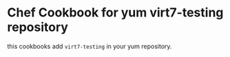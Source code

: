 # Chef Cookbook for yum virt7-testing repository

this cookbooks add `virt7-testing` in your yum repository.



